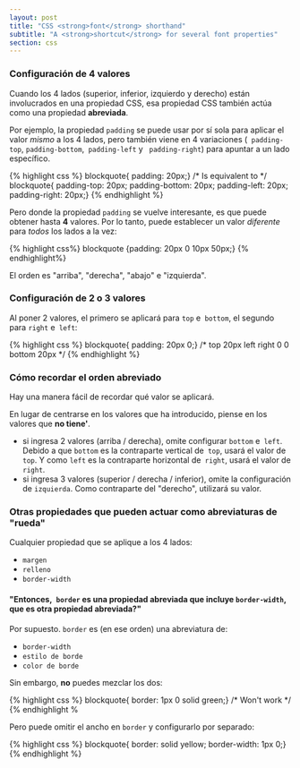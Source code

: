```yaml
---
layout: post
title: "CSS <strong>font</strong> shorthand"
subtitle: "A <strong>shortcut</strong> for several font properties"
section: css
---
```


### Configuración de 4 valores

Cuando los 4 lados (superior, inferior, izquierdo y derecho) están involucrados en una propiedad CSS, esa propiedad CSS también actúa como una propiedad **abreviada**.

Por ejemplo, la propiedad `padding` se puede usar por sí sola para aplicar el valor _mismo_ a los 4 lados, pero también viene en 4 variaciones (` padding-top`, `padding-bottom`,` padding-left` y ` padding-right`) para apuntar a un lado específico.

{% highlight css %}
blockquote{ padding: 20px;}
/* Is equivalent to */
blockquote{ padding-top: 20px; padding-bottom: 20px; padding-left: 20px; padding-right: 20px;}
{% endhighlight %}

Pero donde la propiedad `padding` se vuelve interesante, es que puede obtener hasta **4** valores. Por lo tanto, puede establecer un valor _diferente_ para _todos_ los lados a la vez:

{% highlight css%}
blockquote {padding: 20px 0 10px 50px;}
{% endhighlight%}

El orden es "arriba", "derecha", "abajo" e "izquierda".

### Configuración de 2 o 3 valores

Al poner 2 valores, el primero se aplicará para `top` e` bottom`, el segundo para `right` e` left`:

{% highlight css %}
blockquote{ padding: 20px 0;}
/*
       top
       20px
left         right
 0             0
      bottom
       20px
*/
{% endhighlight %}

### Cómo recordar el orden abreviado

Hay una manera fácil de recordar qué valor se aplicará.

En lugar de centrarse en los valores que ha introducido, piense en los valores que **no tiene'**.

* si ingresa 2 valores (arriba / derecha), omite configurar `bottom` e` left`. Debido a que `bottom` es la contraparte vertical de` top`, usará el valor de `top`. Y como `left` es la contraparte horizontal de` right`, usará el valor de `right`.
* si ingresa 3 valores (superior / derecha / inferior), omite la configuración de `izquierda`. Como contraparte del "derecho", utilizará su valor.

### Otras propiedades que pueden actuar como abreviaturas de "rueda"

Cualquier propiedad que se aplique a los 4 lados:

* `margen`
* `relleno`
* `border-width`

#### "Entonces,` border` es una propiedad abreviada que incluye `border-width`, que es otra propiedad abreviada?"

Por supuesto. `border` es (en ese orden) una abreviatura de:

* `border-width`
* `estilo de borde`
* `color de borde`

Sin embargo, **no** puedes mezclar los dos:

{% highlight css %}
blockquote{ border: 1px 0 solid green;}
/* Won't work */
{% endhighlight %

Pero puede omitir el ancho en `border` y configurarlo por separado:

{% highlight css %}
blockquote{ border: solid yellow; border-width: 1px 0;}
{% endhighlight %}